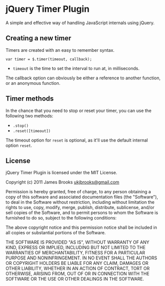 # jQuery Timer Plugin
A simple and effective way of handling JavaScript internals using jQuery.

## Creating a new timer
Timers are created with an easy to remember syntax.

    var timer = $.timer(timeout, callback);

- `timeout` is the time to set the interval to run at, in milliseconds.

The callback option can obviously be either a reference to another function, or an anonymous function.

## Timer methods
In the chance that you need to stop or reset your timer, you can use the following two methods:
- `.stop()`
- `.reset([timeout])`

The timeout option for `reset` is optional, as it'll use the default internal option `reset`.

## License
jQuery Timer Plugin is licensed under the MIT License.
Copyright (c) 2011 James Brooks <ukjbrooks@gmail.com>Permission is hereby granted, free of charge, to any person obtaining a copy of this software and associated documentation files (the "Software"), to deal in the Software without restriction, including without limitation the rights to use, copy, modify, merge, publish, distribute, sublicense, and/or sell copies of the Software, and to permit persons to whom the Software is furnished to do so, subject to the following conditions:The above copyright notice and this permission notice shall be included in all copies or substantial portions of the Software.THE SOFTWARE IS PROVIDED "AS IS", WITHOUT WARRANTY OF ANY KIND, EXPRESS OR IMPLIED, INCLUDING BUT NOT LIMITED TO THE WARRANTIES OF MERCHANTABILITY, FITNESS FOR A PARTICULAR PURPOSE AND NONINFRINGEMENT. IN NO EVENT SHALL THE AUTHORS OR COPYRIGHT HOLDERS BE LIABLE FOR ANY CLAIM, DAMAGES OR OTHER LIABILITY, WHETHER IN AN ACTION OF CONTRACT, TORT OR OTHERWISE, ARISING FROM, OUT OF OR IN CONNECTION WITH THE SOFTWARE OR THE USE OR OTHER DEALINGS IN THE SOFTWARE.